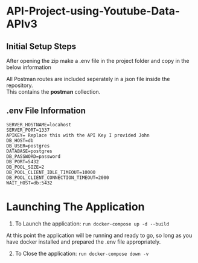 # API-Project-using-Youtube-Data-APIv3

## Initial Setup Steps

After opening the zip make a .env file in the project folder and copy in the below information   

All Postman routes are included seperately in a json file inside the repository.  
This contains the **postman** collection.  

## .env File Information
```
SERVER_HOSTNAME=locahost  
SERVER_PORT=1337  
APIKEY= Replace this with the API Key I provided John
DB_HOST=db  
DB_USER=postgres  
DATABASE=postgres  
DB_PASSWORD=password  
DB_PORT=5432  
DB_POOL_SIZE=2  
DB_POOL_CLIENT_IDLE_TIMEOUT=10000  
DB_POOL_CLIENT_CONNECTION_TIMEOUT=2000  
WAIT_HOST=db:5432  
```
# Launching The Application

1. To Launch the application:
  ```run docker-compose up -d --build  ```
  
  At this point the application will be running and ready to go, so long as you have docker installed and prepared the .env file appropriately.  

2. To Close the application:
  ```run docker-compose down -v  ```


